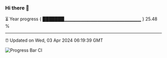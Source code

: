 ### Hi there 👋

⏳ Year progress { ███████▁▁▁▁▁▁▁▁▁▁▁▁▁▁▁▁▁▁▁▁▁▁▁ } 25.48 %

---

⏰ Updated on Wed, 03 Apr 2024 06:19:39 GMT

![Progress Bar CI](https://github.com/liununu/liununu/workflows/Progress%20Bar%20CI/badge.svg)
